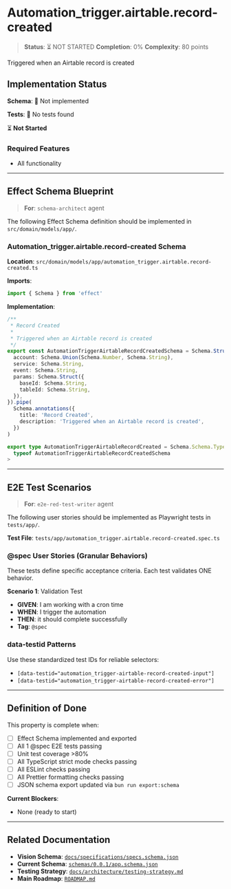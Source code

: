 # Automation_trigger.airtable.record-created

> **Status**: ⏳ NOT STARTED
> **Completion**: 0%
> **Complexity**: 80 points

Triggered when an Airtable record is created

## Implementation Status

**Schema**: 🔴 Not implemented

**Tests**: 🔴 No tests found

⏳ **Not Started**

### Required Features

- All functionality

---

## Effect Schema Blueprint

> **For**: `schema-architect` agent

The following Effect Schema definition should be implemented in `src/domain/models/app/`.

### Automation_trigger.airtable.record-created Schema

**Location**: `src/domain/models/app/automation_trigger.airtable.record-created.ts`

**Imports**:

```typescript
import { Schema } from 'effect'
```

**Implementation**:

```typescript
/**
 * Record Created
 *
 * Triggered when an Airtable record is created
 */
export const AutomationTriggerAirtableRecordCreatedSchema = Schema.Struct({
  account: Schema.Union(Schema.Number, Schema.String),
  service: Schema.String,
  event: Schema.String,
  params: Schema.Struct({
    baseId: Schema.String,
    tableId: Schema.String,
  }),
}).pipe(
  Schema.annotations({
    title: 'Record Created',
    description: 'Triggered when an Airtable record is created',
  })
)

export type AutomationTriggerAirtableRecordCreated = Schema.Schema.Type<
  typeof AutomationTriggerAirtableRecordCreatedSchema
>
```

---

## E2E Test Scenarios

> **For**: `e2e-red-test-writer` agent

The following user stories should be implemented as Playwright tests in `tests/app/`.

**Test File**: `tests/app/automation_trigger.airtable.record-created.spec.ts`

### @spec User Stories (Granular Behaviors)

These tests define specific acceptance criteria. Each test validates ONE behavior.

**Scenario 1**: Validation Test

- **GIVEN**: I am working with a cron time
- **WHEN**: I trigger the automation
- **THEN**: it should complete successfully
- **Tag**: `@spec`

### data-testid Patterns

Use these standardized test IDs for reliable selectors:

- `[data-testid="automation_trigger-airtable-record-created-input"]`
- `[data-testid="automation_trigger-airtable-record-created-error"]`

---

## Definition of Done

This property is complete when:

- [ ] Effect Schema implemented and exported
- [ ] All 1 @spec E2E tests passing
- [ ] Unit test coverage >80%
- [ ] All TypeScript strict mode checks passing
- [ ] All ESLint checks passing
- [ ] All Prettier formatting checks passing
- [ ] JSON schema export updated via `bun run export:schema`

**Current Blockers**:

- None (ready to start)

---

## Related Documentation

- **Vision Schema**: [`docs/specifications/specs.schema.json`](../specs.schema.json)
- **Current Schema**: [`schemas/0.0.1/app.schema.json`](../../schemas/0.0.1/app.schema.json)
- **Testing Strategy**: [`docs/architecture/testing-strategy.md`](../../architecture/testing-strategy.md)
- **Main Roadmap**: [`ROADMAP.md`](../../../ROADMAP.md)
